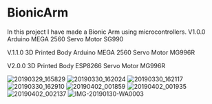 # BionicArm

In this project I have made a Bionic Arm using microcontrollers.
V1.0.0
  Arduino MEGA 2560
  Servo Motor SG990
  
V.1.1.0
  3D Printed Body
  Arduino MEGA 2560
  Servo Motor MG996R
  
V2.0.0
  3D Printed Body
  ESP8266 
  Servo Motor MG996R

![20190329_165829](https://user-images.githubusercontent.com/50199745/236662790-427a2299-c9de-4f42-892e-9f25858dbb2b.jpg)
![20190330_162024](https://user-images.githubusercontent.com/50199745/236662795-2455fd39-622b-4015-80b7-519dcaa6ead6.jpg)
![20190330_162117](https://user-images.githubusercontent.com/50199745/236662798-23276b5e-0811-4ac5-b68f-4d3c9d92c062.jpg)
![20190330_162910](https://user-images.githubusercontent.com/50199745/236662802-4aafb312-1d1e-42fe-97fe-0bdbd1d7feed.jpg)
![20190402_001859](https://user-images.githubusercontent.com/50199745/236662804-439ba116-f67d-4226-bc19-19c6c4908cfe.jpg)
![20190402_001935](https://user-images.githubusercontent.com/50199745/236662806-70bb93f5-85c1-47f2-afae-20a44ce8e356.jpg)
![20190402_002137](https://user-images.githubusercontent.com/50199745/236662809-a6df8f69-d77e-460b-badd-91f978a19506.jpg)
![IMG-20190130-WA0003](https://user-images.githubusercontent.com/50199745/236662812-c4102a52-4592-4bfb-b490-5fa84f32a85c.jpg)
